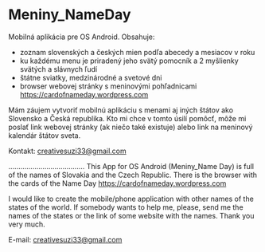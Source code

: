 # Meniny_NameDay
Mobilná aplikácia pre OS Android. Obsahuje:
- zoznam slovenských a českých mien podľa abecedy a mesiacov v roku
- ku každému menu je priradený jeho svätý pomocník a 2 myšlienky svätých a slávnych ľudí
- štátne sviatky, medzinárodné a svetové dni
- browser webovej stránky s meninovými pohľadnicami https://cardofnameday.wordpress.com

Mám záujem vytvoriť mobilnú aplikáciu s menami aj iných štátov ako Slovensko a Česká republika. Kto mi chce v tomto úsilí pomôcť, môže mi poslať link webovej stránky (ak niečo také existuje) alebo link na meninový kalendár štátov sveta.

Kontakt: creativesuzi33@gmail.com

......................................
This App for OS Android (Meniny_Name Day) is full of the names of Slovakia and the Czech Republic. There is the browser with the cards of the Name Day https://cardofnameday.wordpress.com 

I would like to create the mobile/phone application with other names of the states of the world. If somebody wants to help me, please, send me the names of the states or the link of some website with the names. Thank you very much. 

E-mail: creativesuzi33@gmail.com

